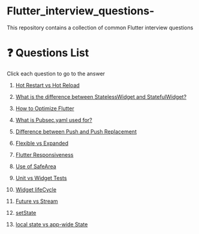 # Flutter_interview_questions-
This repository contains a collection of common Flutter interview questions 
# :question: Questions List
Click each question to go to the answer 

1. [ Hot Restart vs Hot Reload](https://github.com/Amjadyabroudi128/Flutter_interview_questions-/blob/main/Flutter%20Q%26A/Q01)

2. [What is the difference between StatelessWidget and StatefulWidget?](https://github.com/Amjadyabroudi128/Flutter_interview_questions-/blob/main/Flutter%20Q%26A/Q02)
3. [How to Optimize Flutter](https://github.com/Amjadyabroudi128/Flutter_interview_questions-/blob/main/Flutter%20Q%26A/Q03)
4. [What is Pubsec.yaml used for?](https://github.com/Amjadyabroudi128/Flutter_interview_questions-/blob/main/Flutter%20Q%26A/Q04)
5. [Difference between Push and Push Replacement](https://github.com/Amjadyabroudi128/Flutter_interview_questions-/blob/main/Flutter%20Q%26A/Q05)
6. [Flexible vs Expanded](https://github.com/Amjadyabroudi128/Flutter_interview_questions-/blob/main/Flutter%20Q%26A/Q06)
7. [Flutter Responsiveness](https://github.com/Amjadyabroudi128/Flutter_interview_questions-/blob/main/Flutter%20Q%26A/Q07)
8. [Use of SafeArea](https://github.com/Amjadyabroudi128/Flutter_interview_questions-/blob/main/Flutter%20Q%26A/Q08)
9. [Unit vs Widget Tests](https://github.com/Amjadyabroudi128/Flutter_interview_questions-/blob/main/Flutter%20Q%26A/Q09)
10. [Widget lifeCycle](https://github.com/Amjadyabroudi128/Flutter_interview_questions-/blob/main/Flutter%20Q%26A/Q10)
11. [Future vs Stream](https://github.com/Amjadyabroudi128/Flutter_interview_questions-/blob/main/Flutter%20Q%26A/Q11)
12. [setState](https://github.com/Amjadyabroudi128/Flutter_interview_questions-/blob/main/Flutter%20Q%26A/Q12)
13. [local state vs app-wide State](https://github.com/Amjadyabroudi128/Flutter_interview_questions-/blob/main/Flutter%20Q%26A/Q13)
